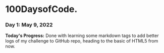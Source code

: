 # 100DaysofCode.
### Day 1: May 9, 2022
**Today's Progress:** Done with learning some markdown tags to add better logs of my challenge to GitHub repo, heading to the basic of HTML5 from now.
